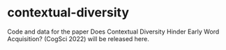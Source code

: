 # contextual-diversity
Code and data for the paper Does Contextual Diversity Hinder Early Word Acquisition? (CogSci 2022) will be released here.